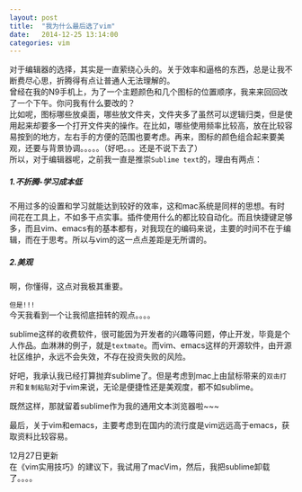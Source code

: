 ```yaml
---     
layout: post     
title:  "我为什么最后选了vim"     
date:   2014-12-25 13:14:00     
categories: vim     
---     
```


对于编辑器的选择，其实是一直萦绕心头的。关于效率和逼格的东西，总是让我不断费尽心思，折腾得有点让普通人无法理解的。    
曾经在我的N9手机上，为了一个主题颜色和几个图标的位置顺序，我来来回回改了一个下午。你问我有什么要改的？    
比如呢，图标哪些放桌面，哪些放文件夹，文件夹多了虽然可以逻辑归类，但是使用起来却要多一个打开文件夹的操作。在比如，哪些使用频率比较高，放在比较容易按到的地方，左右手的方便的范围也要考虑。再来，图标的颜色组合起来要美观，还要与背景协调。。。。。（好吧。。。还是不说下去了）    
所以，对于编辑器呢，之前我一直是推崇`Sublime text`的，理由有两点：    

##### 1.不折腾-学习成本低     
不用过多的设置和学习就能达到较好的效率，这和mac系统是同样的思想。有时间花在工具上，不如多干点实事。插件使用什么的都比较自动化。而且快捷键足够多，而且vim、emacs有的基本都有，对我现在的编码来说，主要的时间不在于编辑，而在于思考。所以与vim的这一点点差距是无所谓的。     
##### 2.美观     
啊，你懂得，这点对我极其重要。     


`但是!!!`    
今天我看到一个让我彻底扭转的观点。。。。     

sublime这样的收费软件，很可能因为开发者的兴趣等问题，停止开发，毕竟是个人作品。血淋淋的例子，就是`textmate`。而vim、emacs这样的开源软件，由开源社区维护，永远不会失效，不存在投资失败的风险。    

好吧，我承认我已经打算抛弃sublime了。但是考虑到mac上由鼠标带来的`双击打开`和`复制粘贴`对于vim来说，无论是便捷性还是美观度，都不如sublime。    

既然这样，那就留着sublime作为我的通用文本浏览器啦~~~     

最后，关于vim和emacs，主要考虑到在国内的流行度是vim远远高于emacs，获取资料比较容易。     


12月27日更新    
在《vim实用技巧》的建议下，我试用了macVim，然后，我把sublime卸载了。。。。     

